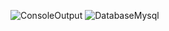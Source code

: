 ![ConsoleOutput](https://github.com/Santhoshri142/miniproject/assets/136803678/14de6474-1db6-402b-8b7b-454fa813e95a)
![DatabaseMysql](https://github.com/Santhoshri142/miniproject/assets/136803678/62f1e068-8156-4842-8b31-e355f6a3c607)
